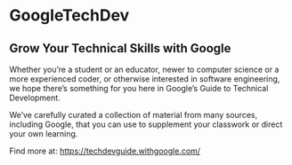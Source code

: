 # GoogleTechDev

## Grow Your Technical Skills with Google

Whether you’re a student or an educator, newer to computer science or a more experienced coder, or otherwise interested in software engineering, we hope there’s something for you here in Google’s Guide to Technical Development.

We’ve carefully curated a collection of material from many sources, including Google, that you can use to supplement your classwork or direct your own learning. 

Find more at: https://techdevguide.withgoogle.com/